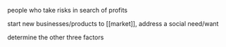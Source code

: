 
people who take risks in search of profits

start new businesses/products to [[market]], address a social need/want

determine the other three factors
